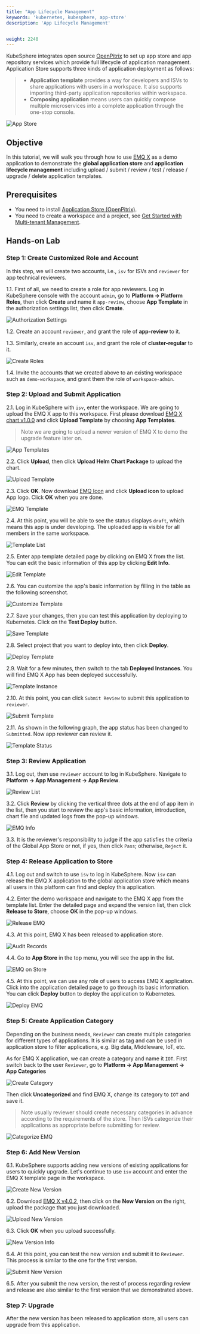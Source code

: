 ```yaml
---
title: "App Lifecycle Management"
keywords: 'kubernetes, kubesphere, app-store'
description: 'App Lifecycle Management'


weight: 2240
---
```


KubeSphere integrates open source [OpenPitrix](https://github.com/openpitrix/openpitrix) to set up app store and app repository services which provide full lifecycle of application management. Application Store supports three kinds of application deployment as follows:

> - **Application template** provides a way for developers and ISVs to share applications with users in a workspace. It also supports importing third-party application repositories within workspace.
> - **Composing application** means users can quickly compose multiple microservices into a complete application through the one-stop console.

![App Store](https://pek3b.qingstor.com/kubesphere-docs/png/20200212172234.png)

## Objective

In this tutorial, we will walk you through how to use [EMQ X](https://www.emqx.io/) as a demo application to demonstrate the **global application store** and **application lifecycle management** including upload / submit / review / test / release / upgrade / delete application templates.

## Prerequisites

- You need to install [Application Store (OpenPitrix)](../../installation/install-openpitrix).
- You need to create a workspace and a project, see [Get Started with Multi-tenant Management](../admin-quick-start).

## Hands-on Lab

### Step 1: Create Customized Role and Account

In this step, we will create two accounts, i.e., `isv` for ISVs and `reviewer` for app technical reviewers.

1.1. First of all, we need to create a role for app reviewers. Log in KubeSphere console with the account `admin`, go to **Platform → Platform Roles**, then click **Create** and name it `app-review`, choose **App Template** in the authorization settings list, then click **Create**.

![Authorization Settings](https://pek3b.qingstor.com/kubesphere-docs/png/20200305172646.png)

1.2. Create an account `reviewer`, and grant the role of **app-review** to it.

1.3. Similarly, create an account `isv`, and grant the role of **cluster-regular** to it.

![Create Roles](https://pek3b.qingstor.com/kubesphere-docs/png/20200212180757.png)

1.4. Invite the accounts that we created above to an existing workspace such as `demo-workspace`, and grant them the role of `workspace-admin`.

### Step 2: Upload and Submit Application

2.1. Log in KubeSphere with `isv`, enter the workspace. We are going to upload the EMQ X app to this workspace. First please download [EMQ X chart v1.0.0](https://github.com/kubesphere/tutorial/raw/master/tutorial%205%20-%20app-store/emqx-v1.0.0-rc.1.tgz) and click **Upload Template** by choosing **App Templates**.

> Note we are going to upload a newer version of EMQ X to demo the upgrade feature later on.

![App Templates](https://pek3b.qingstor.com/kubesphere-docs/png/20200212183110.png)

2.2. Click **Upload**, then click **Upload Helm Chart Package** to upload the chart.

![Upload Template](https://pek3b.qingstor.com/kubesphere-docs/png/20200212183634.png)

2.3. Click **OK**. Now download [EMQ Icon](https://github.com/kubesphere/tutorial/raw/master/tutorial%205%20-%20app-store/emqx-logo.png) and click **Upload icon** to upload App logo. Click **OK** when you are done.

![EMQ Template](https://pek3b.qingstor.com/kubesphere-docs/png/20200212232222.png)

2.4. At this point, you will be able to see the status displays `draft`, which means this app is under developing. The uploaded app is visible for all members in the same workspace.

![Template List](https://pek3b.qingstor.com/kubesphere-docs/png/20200212232332.png)

2.5. Enter app template detailed page by clicking on EMQ X from the list. You can edit the basic information of this app by clicking **Edit Info**.

![Edit Template](https://pek3b.qingstor.com/kubesphere-docs/png/20200212232811.png)

2.6. You can customize the app's basic information by filling in the table as the following screenshot.

![Customize Template](https://pek3b.qingstor.com/kubesphere-docs/png/20200213143953.png)

2.7. Save your changes, then you can test this application by deploying to Kubernetes. Click on the **Test Deploy** button.

![Save Template](https://pek3b.qingstor.com/kubesphere-docs/png/20200213152954.png)

2.8. Select project that you want to deploy into, then click **Deploy**.

![Deploy Template](https://pek3b.qingstor.com/kubesphere-docs/png/20200213153820.png)

2.9. Wait for a few minutes, then switch to the tab **Deployed Instances**. You will find EMQ X App has been deployed successfully.

![Template Instance](https://pek3b.qingstor.com/kubesphere-docs/png/20200213161854.png)

2.10. At this point, you can click `Submit Review` to submit this application to `reviewer`.

![Submit Template](https://pek3b.qingstor.com/kubesphere-docs/png/20200213162159.png)

2.11. As shown in the following graph, the app status has been changed to `Submitted`. Now app reviewer can review it.

![Template Status](https://pek3b.qingstor.com/kubesphere-docs/png/20200213162811.png)

### Step 3: Review Application

3.1. Log out, then use `reviewer` account to log in KubeSphere. Navigate to **Platform → App Management → App Review**.

![Review List](https://pek3b.qingstor.com/kubesphere-docs/png/20200213163535.png)

3.2. Click **Review** by clicking the vertical three dots at the end of app item in the list, then you start to review the app's basic information, introduction, chart file and updated logs from the pop-up windows.

![EMQ Info](https://pek3b.qingstor.com/kubesphere-docs/png/20200213163802.png)

3.3. It is the reviewer's responsibility to judge if the app satisfies the criteria of the Global App Store or not, if yes, then click `Pass`; otherwise, `Reject` it.

### Step 4: Release Application to Store

4.1. Log out and switch to use `isv` to log in KubeSphere. Now `isv` can release the EMQ X application to the global application store which means all users in this platform can find and deploy this application.

4.2. Enter the demo workspace and navigate to the EMQ X app from the template list. Enter the detailed page and expand the version list, then click **Release to Store**, choose **OK** in the pop-up windows.

![Release EMQ](https://pek3b.qingstor.com/kubesphere-docs/png/20200213171324.png)

4.3. At this point, EMQ X has been released to application store.

![Audit Records](https://pek3b.qingstor.com/kubesphere-docs/png/20200213171705.png)

4.4. Go to **App Store** in the top menu, you will see the app in the list.

![EMQ on Store](https://pek3b.qingstor.com/kubesphere-docs/png/20200213172436.png)

4.5. At this point, we can use any role of users to access EMQ X application. Click into the application detailed page to go through its basic information. You can click **Deploy** button to deploy the application to Kubernetes.

![Deploy EMQ](https://pek3b.qingstor.com/kubesphere-docs/png/20200213172650.png)

### Step 5: Create Application Category

Depending on the business needs, `Reviewer` can create multiple categories for different types of applications. It is similar as tag and can be used in application store to filter applications, e.g. Big data, Middleware, IoT, etc.

As for EMQ X application, we can create a category and name it `IOT`. First switch back to the user `Reviewer`, go to **Platform → App Management → App Categories**

![Create Category](https://pek3b.qingstor.com/kubesphere-docs/png/20200213172046.png)

Then click **Uncategorized** and find EMQ X, change its category to `IOT` and save it.

> Note usually reviewer should create necessary categories in advance according to the requirements of the store. Then ISVs categorize their applications as appropriate before submitting for review.

![Categorize EMQ](https://pek3b.qingstor.com/kubesphere-docs/png/20200213172311.png)

### Step 6: Add New Version

6.1. KubeSphere supports adding new versions of existing applications for users to quickly upgrade. Let's continue to use `isv` account and enter the EMQ X template page in the workspace.

![Create New Version](https://pek3b.qingstor.com/kubesphere-docs/png/20200213173325.png)

6.2. Download [EMQ X v4.0.2](https://github.com/kubesphere/tutorial/raw/master/tutorial%205%20-%20app-store/emqx-v4.0.2.tgz), then click on the **New Version** on the right, upload the package that you just downloaded.

![Upload New Version](https://pek3b.qingstor.com/kubesphere-docs/png/20200213173744.png)

6.3. Click **OK** when you upload successfully.

![New Version Info](https://pek3b.qingstor.com/kubesphere-docs/png/20200213174026.png)

6.4. At this point, you can test the new version and submit it to `Reviewer`. This process is similar to the one for the first version.

![Submit New Version](https://pek3b.qingstor.com/kubesphere-docs/png/20200213174256.png)

6.5. After you submit the new version, the rest of process regarding review and release are also similar to the first version that we demonstrated above.

### Step 7: Upgrade

After the new version has been released to application store, all users can upgrade from this application.